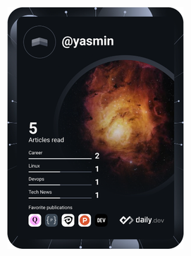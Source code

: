 <a href="https://app.daily.dev/yasmin"><img src="https://github.com/yasmin2496/yasmin2496/blob/main/devcard.svg" width="400" alt="Yasmin Ansari's Dev Card"/></a>
